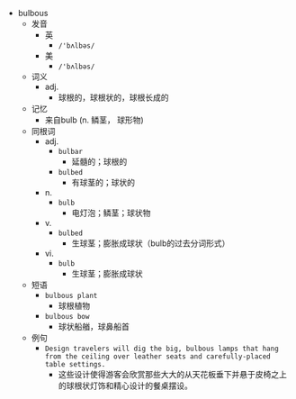 - bulbous
  - 发音
    - 英
      - `/'bʌlbəs/`
    - 美
      - `/'bʌlbəs/`
  - 词义
    - adj.
      - 球根的，球根状的，球根长成的
  - 记忆
    - 来自bulb (n. 鳞茎， 球形物)
  - 同根词
    - adj.
      - `bulbar`
        - 延髓的；球根的
      - `bulbed`
        - 有球茎的；球状的
    - n.
      - `bulb`
        - 电灯泡；鳞茎；球状物
    - v.
      - `bulbed`
        - 生球茎；膨胀成球状（bulb的过去分词形式）
    - vi.
      - `bulb`
        - 生球茎；膨胀成球状
  - 短语
    - `bulbous plant`
      - 球根植物 
    - `bulbous bow`
      - 球状船艏，球鼻船首 
  - 例句
    - `Design travelers will dig the big, bulbous lamps that hang from the ceiling over leather seats and carefully-placed table settings.`
      - 这些设计使得游客会欣赏那些大大的从天花板垂下并悬于皮椅之上的球根状灯饰和精心设计的餐桌摆设。


